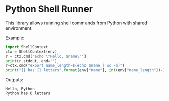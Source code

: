 # Python Shell Runner

This library allows running shell commands from Python with shared environment.

Example:
```python
import ShellContext
ctx = ShellContext(env)
r = ctx.cmd("echo \"Hello, $name\"")
print(r.stdout, end="")
r=ctx.cmd("export name_length=$(echo $name | wc -m)")
print("{} has {} letters".format(env["name"], int(env["name_length"])-1))
```
Outputs:
```
Hello, Python
Python has 6 letters
```